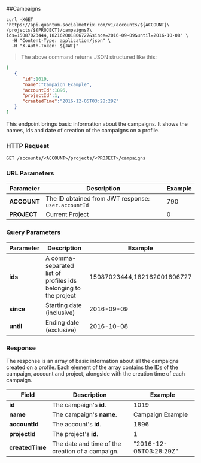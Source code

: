 ##Campaigns
```shell
curl -XGET "https://api.quantum.socialmetrix.com/v1/accounts/${ACCOUNT}\
/projects/${PROJECT}/campaigns?\
ids=15087023444,182162001806727&since=2016-09-09&until=2016-10-08" \
  -H "Content-Type: application/json" \
  -H "X-Auth-Token: ${JWT}"
```

> The above command returns JSON structured like this:

```json
[  
   {  
      "id":1019,
      "name":"Campaign Example",
      "accountId":1896,
      "projectId":1,
      "createdTime":"2016-12-05T03:28:29Z"
   }
]
```

This endpoint brings basic information about the campaigns. It shows the names, ids and date of creation of the campaigns on a profile. 

### HTTP Request

`GET /accounts/<ACCOUNT>/projects/<PROJECT>/campaigns`

### URL Parameters

Parameter | Description | Example
--------- | ----------- | -----------
**ACCOUNT** | The ID obtained from JWT response: `user.accountId` | 790
**PROJECT** | Current Project | 0

### Query Parameters

Parameter | Description | Example
--------- | ----------- | -----------
**ids** | A comma-separated list of profiles ids belonging to the project | 15087023444,182162001806727
**since** | Starting date (inclusive) | 2016-09-09
**until** | Ending date (exclusive) | 2016-10-08

### Response

The response is an array of basic information about all the campaigns created on a profile. Each element of the array contains the IDs of the campaign, account and project, alongside with the creation time of each campaign. 

Field | Description | Example
--------- | ----------- | -----------
**id** | The campaign's **id**. | 1019
**name** | The campaign's **name**. | Campaign Example
**accountId** | The account's **id**. | 1896
**projectId** | The project's **id**.  | 1
**createdTime** | The date and time of the creation of a campaign. | "2016-12-05T03:28:29Z"
